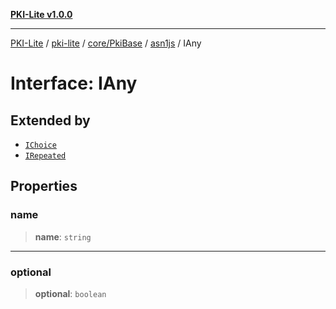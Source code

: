 [**PKI-Lite v1.0.0**](../../../../../../README.md)

---

[PKI-Lite](../../../../../../README.md) / [pki-lite](../../../../../README.md) / [core/PkiBase](../../../README.md) / [asn1js](../README.md) / IAny

# Interface: IAny

## Extended by

- [`IChoice`](IChoice.md)
- [`IRepeated`](IRepeated.md)

## Properties

### name

> **name**: `string`

---

### optional

> **optional**: `boolean`
